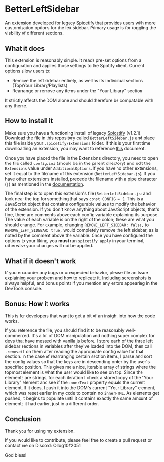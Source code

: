 # BetterLeftSidebar
An extension developed for legacy [Spicetify](https://github.com/khanhas/spicetify-cli/) that provides users with more customization options for the left sidebar. Primary usage is for toggling the visbility of different sections.

<!--![Demo Gif](demo.gif "Demo")-->

## What it does
This extension is reasonably simple. It reads pre-set options from a configuration and applies those settings to the Spotify client. Current options allow users to:
- Remove the left sidebar entirely, as well as its individual sections (Top/Your Library/Playlists)
- Rearrange or remove any items under the "Your Library" section

It strictly affects the DOM alone and should therefore be compatable with any theme.

## How to install it
Make sure you have a functioning install of legacy [Spicetify](https://github.com/khanhas/spicetify-cli/) (v1.2.1). Download the file in this repository called `BetterLeftSidebar.js` and place this file inside your `.spicetify/Extensions` folder. If this is your first time downloading an extension, you may want to reference [this](https://github.com/khanhas/spicetify-cli/wiki/Extensions) document.

Once you have placed the file in the Extensions directory, you need to open the file called `config.ini` (should be in the parent directory) and edit the `Extensions` value under `AdditionalOptions`. If you have no other extensions, set it equal to the filename of this extension (`BetterLeftSidebar.js`). If you have other extensions installed, precede the filename with a pipe character (`|`) as mentioned in the [documentation](https://github.com/khanhas/spicetify-cli/wiki/Extensions). 

The final step is to open this extension's file (`BetterLeftSidebar.js`) and look near the top for something that says `const CONFIG = {`. This is a JavaScript object that contains configurable values to modify the behavior of the extension. If you don't know anything about JavaScript objects, that's fine, there are comments above each config variable explaining its purpose. The value of each variable is on the right of the colon; these are what you should change. For example, changing `REMOVE_LEFT_SIDEBAR: false,` to `REMOVE_LEFT_SIDEBAR: true,` would completely remove the left sidebar, as is noted by the comment above the variable. Once you have configured the options to your liking, you **must** run `spicetify apply` in your terminal, otherwise your changes will not be applied.

## What if it doesn't work
If you encounter any bugs or unexpected behavior, please file an issue explaining your problem and how to replicate it. Including screenshots is always helpful, and bonus points if you mention any errors appearing in the DevTools console.

## Bonus: How it works
This is for developers that want to get a bit of an insight into how the code works.

If you reference the file, you should find it to be reasonably well-commented. It's a lot of DOM manipulation and nothing super complex for devs that have messed with vanilla js before. I store each of the three left sidebar sections in variables after they've loaded into the DOM, then call `.remove()` on them after reading the appropriate config value for that section.
In the case of rearranging certain section items, I parse and sort the config values so that the keys are in descending order by the user's specified position. This gives me a nice, iterable array of strings where the topmost element is what the user would like to see on top. Since the elements are strings, for each iteration I check a stored copy of the "Your Library" element and see if the `innerText` property equals the current element. If it does, I push it into the DOM's current "Your Library" element, which was reset earlier in my code to contain no `innerHTML`. As elements get pushed, it begins to populate until it contains exactly the same amount of elements it had earlier, just in a different order.

## Conclusion
Thank you for using my extension.

If you would like to contribute, please feel free to create a pull request or contact me on Discord: Ollog10#2051

God bless!
